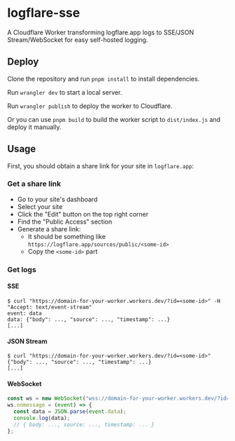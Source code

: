 # logflare-sse

A Cloudflare Worker transforming logflare.app logs to SSE/JSON Stream/WebSocket for easy self-hosted logging.

## Deploy

Clone the repository and run `pnpm install` to install dependencies.

Run `wrangler dev` to start a local server.

Run `wrangler publish` to deploy the worker to Cloudflare.

Or you can use `pnpm build` to build the worker script to `dist/index.js` and deploy it manually.

## Usage

First, you should obtain a share link for your site in `logflare.app`:

### Get a share link

- Go to your site's dashboard
- Select your site
- Click the "Edit" button on the top right corner
- Find the "Public Access" section
- Generate a share link:
  - It should be something like `https://logflare.app/sources/public/<some-id>`
  - Copy the `<some-id>` part

### Get logs

#### SSE

```shell
$ curl "https://domain-for-your-worker.workers.dev/?id=<some-id>" -H "Accept: text/event-stream"
event: data
data: {"body": ..., "source": ..., "timestamp": ...}
[...]
```

#### JSON Stream

```shell
$ curl "https://domain-for-your-worker.workers.dev/?id=<some-id>"
{"body": ..., "source": ..., "timestamp": ...}
[...]
```

#### WebSocket

```javascript
const ws = new WebSocket("wss://domain-for-your-worker.workers.dev/?id=<some-id>");
ws.onmessage = (event) => {
  const data = JSON.parse(event.data);
  console.log(data);
  // { body: ..., source: ..., timestamp: ... }
};
```
